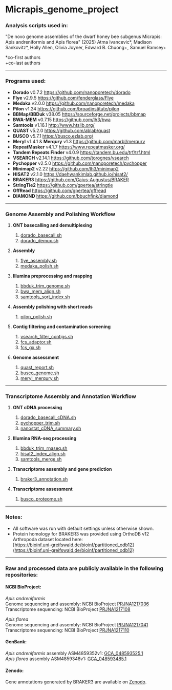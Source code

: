 # Micrapis_genome_project

### Analysis scripts used in:
"De novo genome assemblies of the dwarf honey bee subgenus Micrapis: Apis andreniformis and Apis florea" (2025) Atma Ivancevic*, Madison Sankovitz*, Holly Allen, Olivia Joyner, Edward B. Chuong+, Samuel Ramsey+

\*co-first authors  
\+co-last authors

---

### Programs used:

- **Dorado** v0.7.2 https://github.com/nanoporetech/dorado  
- **Flye** v2.9.5 https://github.com/fenderglass/Flye  
- **Medaka** v2.0.0 https://github.com/nanoporetech/medaka  
- **Pilon** v1.24 https://github.com/broadinstitute/pilon  
- **BBMap/BBDuk** v38.05 https://sourceforge.net/projects/bbmap  
- **BWA-MEM** v0.7.15 https://github.com/lh3/bwa  
- **Samtools** v1.16.1 http://www.htslib.org/  
- **QUAST** v5.2.0 https://github.com/ablab/quast  
- **BUSCO** v5.7.1 https://busco.ezlab.org/  
- **Meryl** v1.4.1 & **Merqury** v1.3 https://github.com/marbl/merqury  
- **RepeatMasker** v4.1.7 https://www.repeatmasker.org/  
- **Tandem Repeats Finder** v4.0.9 https://tandem.bu.edu/trf/trf.html  
- **VSEARCH** v2.14.1 https://github.com/torognes/vsearch  
- **Pychopper** v2.5.0 https://github.com/nanoporetech/pychopper  
- **Minimap2** v2.22 https://github.com/lh3/minimap2  
- **HISAT2** v2.1.0 https://daehwankimlab.github.io/hisat2/  
- **BRAKER3** https://github.com/Gaius-Augustus/BRAKER  
- **StringTie2** https://github.com/gpertea/stringtie  
- **GffRead** https://github.com/gpertea/gffread  
- **DIAMOND** https://github.com/bbuchfink/diamond  

---

### Genome Assembly and Polishing Workflow

1. **ONT basecalling and demultiplexing**  
   1) [dorado_basecall.sh](genome_assembly/dorado_basecall.sbatch)
   2) [dorado_demux.sh](genome_assembly/dorado_demux.sbatch)

2. **Assembly**  
   1) [flye_assembly.sh](genome_assembly/flye_assembly.sh)  
   2) [medaka_polish.sh](genome_assembly/medaka_polish.sh)  

3. **Illumina preprocessing and mapping**  
   1) [bbduk_trim_genome.sh](genome_assembly/bbduk_trim_genome.sh)  
   2) [bwa_mem_align.sh](genome_assembly/bwa_mem_align.sh)  
   3) [samtools_sort_index.sh](genome_assembly/samtools_sort_index.sh)

4. **Assembly polishing with short reads**
   1) [pilon_polish.sh](genome_assembly/pilon_polish.sh)

5. **Contig filtering and contamination screening**  
   1) [vsearch_filter_contigs.sh](genome_assembly/vsearch_filter_contigs.sh)  
   2) [fcs_adaptor.sh](genome_assembly/fcs_adaptor.sh)  
   3) [fcs_gx.sh](genome_assembly/fcs_gx.sh)

6. **Genome assessment**  
   1) [quast_report.sh](genome_assembly/quast_report.sh)  
   2) [busco_genome.sh](genome_assembly/busco_genome.sh)  
   3) [meryl_merqury.sh](genome_assembly/meryl_merqury.sh)

---

### Transcriptome Assembly and Annotation Workflow

1. **ONT cDNA processing**  
   1) [dorado_basecall_cDNA.sh](transcriptome_assembly/dorado_basecall_cDNA.sh)  
   2) [pychopper_trim.sh](transcriptome_assembly/pychopper_trim.sh)  
   3) [nanostat_cDNA_summary.sh](transcriptome_assembly/nanostat_cDNA_summary.sh)

2. **Illumina RNA-seq processing**  
   1) [bbduk_trim_rnaseq.sh](transcriptome_assembly/bbduk_trim_rnaseq.sh)  
   2) [hisat2_index_align.sh](transcriptome_assembly/hisat2_index_align.sh)  
   3) [samtools_merge.sh](transcriptome_assembly/samtools_merge.sh)

3. **Transcriptome assembly and gene prediction**  
   1) [braker3_annotation.sh](transcriptome_assembly/braker3_annotation.sh)  
  
4. **Transcriptome assessment**  
   1) [busco_proteome.sh](transcriptome_assembly/busco_proteome.sh)

---

### Notes:

- All software was run with default settings unless otherwise shown.  
- Protein homology for BRAKER3 was provided using OrthoDB v12 Arthropoda dataset located here:  
  [https://bioinf.uni-greifswald.de/bioinf/partitioned_odb12](https://bioinf.uni-greifswald.de/bioinf/partitioned_odb12)

---

### Raw and processed data are publicly available in the following repositories:

#### NCBI BioProject:
_Apis andreniformis_  
Genome sequencing and assembly: NCBI BioProject [PRJNA1217036](https://www.ncbi.nlm.nih.gov/bioproject/?term=PRJNA1217036)  
Transcriptome sequencing: NCBI BioProject [PRJNA1217108](https://www.ncbi.nlm.nih.gov/bioproject/?term=PRJNA1217108)

_Apis florea_  
Genome sequencing and assembly: NCBI BioProject [PRJNA1217041](https://www.ncbi.nlm.nih.gov/bioproject/?term=PRJNA1217041)  
Transcriptome sequencing: NCBI BioProject [PRJNA1217110](https://www.ncbi.nlm.nih.gov/bioproject/?term=PRJNA1217110)

#### GenBank:
_Apis andreniformis_ assembly ASM4859352v1: [GCA_048593525.1](https://www.ncbi.nlm.nih.gov/datasets/genome/GCA_048593525.1/)  
_Apis florea_ assembly ASM4859348v1: [GCA_048593485.1](https://www.ncbi.nlm.nih.gov/datasets/genome/GCA_048593485.1/)

#### Zenodo:
Gene annotations generated by BRAKER3 are available on [Zenodo](https://doi.org/10.5281/zenodo.15048194).
